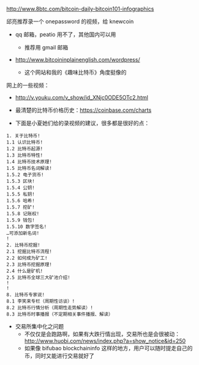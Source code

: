 
http://www.8btc.com/bitcoin-daily-bitcoin101-infographics

邱亮推荐录一个 onepassword 的视频，给 knewcoin 


* qq 邮箱，peatio 用不了，其他国内可以用
  * 推荐用 gmail 邮箱

* http://www.bitcoininplainenglish.com/wordpress/
  - 这个网站和我的《趣味比特币》角度挺像的

网上的一些视频：
  - http://v.youku.com/v_show/id_XNjc0ODE5OTc2.html

- 最清楚的比特币价格历史：https://coinbase.com/charts

- 下面是小夏她们给的录视频的建议，很多都是很好的点：

~~~
1. 关于⽐特币!
1.1 认识⽐特币!
1.2 ⽐特币起源!
1.3 ⽐特币特性!
1.4 ⽐特币技术原理!
1.5 ⽐特币名词解读!
1.5.2 电⼦货币!
1.5.3 区块!
1.5.4 公钥!
1.5.5 私钥!
1.5.6 哈希!
1.5.7 挖矿!
1.5.8 记账权!
1.5.9 钱包!
1.5.10 数字签名!
…可添加新名词!
!
2. ⽐特币挖掘!
2.1 挖掘⽐特币流程!
2.2 如何成为矿⼯!
2.3 ⽐特币挖掘原理!
2.4 什么是矿机!
2.5 ⽐特币全球三⼤矿池介绍!
!
!
8. ⽐特币专家说!
8.1 李笑来专栏（周期性访谈）!
8.2 ⽐特币⾏情分析（周期性⾛势解读）!
8.3 ⽐特币时事播报（不定期相关事件播报、解读）
~~~

- 交易所集中化之问题
  - 不仅仅是会跑路啊，如果有大跌行情出现，交易所也是会很被动：http://www.huobi.com/news/index.php?a=show_notice&id=250
  - 如果像 bifubao blockchaininfo 这样的地方，用户可以随时提走自己的币，同时又能进行交易就好了
